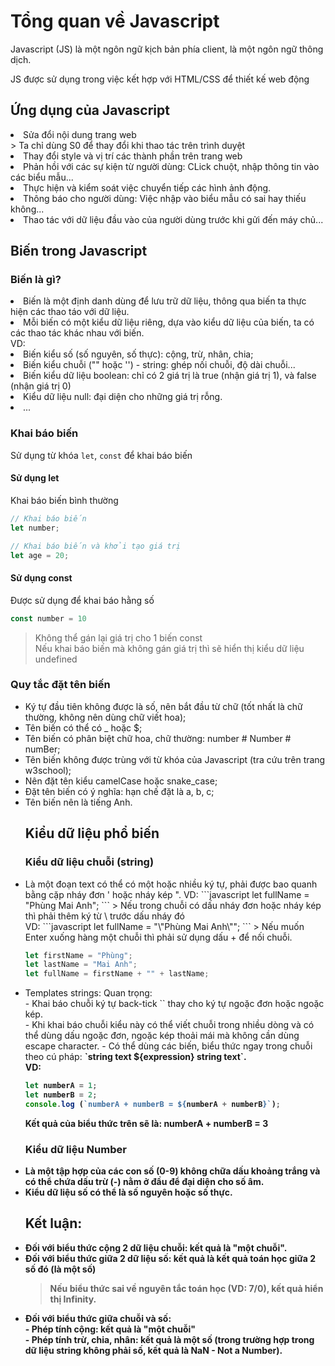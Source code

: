 # Tổng quan về Javascript

Javascript (JS) là một ngôn ngữ kịch bản phía client, là một ngôn ngữ thông dịch. <br  >

JS được sử dụng trong việc kết hợp với HTML/CSS để thiết kế web động

## Ứng dụng của Javascript

<li>Sửa đổi nội dung trang web <br>
> Ta chỉ dùng S0 để thay đổi khi thao tác trên trình duyệt <br>

<li>Thay đổi style và vị trí các thành phần trên trang web <br>
<li>Phản hồi với các sự kiện từ người dùng: CLick chuột, nhập thông tin vào các biểu mẫu... <br>
<li>Thực hiện và kiểm soát việc chuyển tiếp các hình ảnh động. <br>
<li>Thông báo cho người dùng: Việc nhập vào biểu mẫu có sai hay thiếu không... <br>
<li>Thao tác với dữ liệu đầu vào của người dùng trước khi gửi đến máy chủ...


## Biến trong Javascript

### Biến là gì?
<li>Biến là một định danh dùng để lưu trữ dữ liệu, thông qua biến ta thực hiện các thao táo với dữ liệu. <br>
<li>Mỗi biến có một kiểu dữ liệu riêng, dựa vào kiểu dữ liệu của biến, ta có các thao tác khác nhau với biến. <br>
VD: <br>
<li>Biến kiểu số (số nguyên, số thực): cộng, trừ, nhân, chia; <br>
<li>Biến kiểu chuỗi ("" hoặc '') - string: ghép nối chuỗi, độ dài chuỗi...<br>
<li>Biến kiểu dữ liệu boolean: chỉ có 2 giá trị là true (nhận giá trị 1), và false (nhận giá trị 0) <br>
<li>Kiểu dữ liệu null: đại diện cho những giá trị rỗng.
<li>...

### Khai báo biến

Sử dụng từ khóa `let`, `const` để khai báo biến

#### Sử dụng let

Khai báo biến bình thường

```javascript
// Khai báo biến
let number;

// Khai báo biến và khởi tạo giá trị
let age = 20;
```

#### Sử dụng const

Được sử dụng để khai báo hằng số

```javascript
const number = 10
```

> Không thể gán lại giá trị cho 1 biến const <br>
> Nếu khai báo biến mà không gán giá trị thì sẽ hiển thị kiểu dữ liệu undefined

### Quy tắc đặt tên biến
<ul>
<li> Ký tự đầu tiên không được là số, nên bắt đầu từ chữ (tốt nhất là chữ thường, không nên dùng chữ viết hoa);
<li> Tên biến có thể có _ hoặc $;
<li> Tên biến có phân biệt chữ hoa, chữ thường: number # Number # numBer;
<li> Tên biến không được trùng với từ khóa của Javascript (tra cứu trên trang w3school);
<li> Nên đặt tên kiểu camelCase hoặc snake_case;
<li> Đặt tên biến có ý nghĩa: hạn chế đặt là a, b, c;
<li> Tên biến nên là tiếng Anh.

## Kiểu dữ liệu phổ biến
### Kiểu dữ liệu chuỗi (string)
<li>Là một đoạn text có thể có một hoặc nhiều ký tự, phải được bao quanh bằng cặp nháy đơn ' hoặc nháy kép ".
VD:
```javascript
let fullName = "Phùng Mai Anh";
```
> Nếu trong chuỗi có dấu nháy đơn hoặc nháy kép thì phải thêm ký từ \ trước dấu nháy đó <br>
VD:
```javascript
let fullName = "\"Phùng Mai Anh\"";
```
> Nếu muốn Enter xuống hàng một chuỗi thì phải sử dụng dấu + để nối chuỗi.

```javascript
let firstName = "Phùng";
let lastName = "Mai Anh";
let fullName = firstName + "" + lastName;
```
<li> Templates strings: Quan trọng: <br>
- Khai báo chuỗi ký tự back-tick `` thay cho ký tự ngoặc đơn hoặc ngoặc kép.<br>
- Khi khai báo chuỗi kiểu này có thể viết chuỗi trong nhiều dòng và có thể dùng dấu ngoặc đơn, ngoặc kép thoải mái mà không cần dùng escape character.
- Có thể dùng các biến, biểu thức ngay trong chuỗi theo cú pháp: <strong>`string text ${expression} string text`.<br>
VD: 

```javascript
let numberA = 1;
let numberB = 2;
console.log (`numberA + numberB = ${numberA + numberB}`);
```
Kết quả của biểu thức trên sẽ là: numberA + numberB = 3

### Kiểu dữ liệu Number
<li>Là một tập hợp của các con số (0-9) không chữa dấu khoảng trắng và có thể chứa dấu trừ (-) nằm ở đầu để đại diện cho số âm.
<li> Kiểu dữ liệu số có thể là số nguyên hoặc số thực.

## Kết luận:

<li> Đối với biểu thức cộng 2 dữ liệu chuỗi: kết quả là "một chuỗi".
<li> Đối với biểu thức giữa 2 dữ liệu số: kết quả là kết quả toán học giữa 2 số đó (là một số) <br>

> Nếu biểu thức sai về nguyên tắc toán học (VD: 7/0), kết quả hiển thị <strong>Infinity</strong>.
<li> Đối với biểu thức giữa chuỗi và số: <br>
- Phép tính cộng: kết quả là "một chuỗi"<br>
- Phép tính trừ, chia, nhân: kết quả là một số (trong trường hợp trong dữ liệu string không phải số, kết quả là NaN - Not a Number).  <br>





